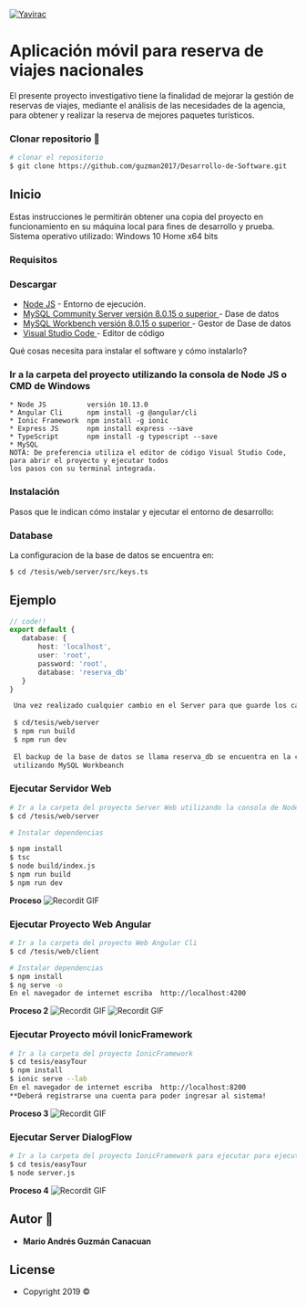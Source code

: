 <a href="https://yavirac.edu.ec/web/"><img src="https://pbs.twimg.com/media/DlDOfWJW4AE6v0E.jpg" title="Yavirac" alt="Yavirac"></a>
# Aplicación móvil para reserva de viajes nacionales

El presente proyecto investigativo tiene la finalidad de mejorar la gestión de reservas de viajes, mediante el análisis de las necesidades 
de la agencia, para obtener y realizar la reserva de mejores paquetes turísticos.

### Clonar repositorio 👯

``` bash
# clonar el repositorio
$ git clone https://github.com/guzman2017/Desarrollo-de-Software.git
```

## Inicio

Estas instrucciones le permitirán obtener una copia del proyecto en funcionamiento en su máquina local para fines de desarrollo y prueba. 
Sistema operativo utilizado: Windows 10 Home x64 bits


### Requisitos

### Descargar

* [Node JS](https://nodejs.org/es/download/) - Entorno de ejecución.
* [MySQL Community Server versión 8.0.15 o superior  ](https://dev.mysql.com/downloads/mysql/) - Dase de datos
* [MySQL Workbench  versión 8.0.15 o superior ](https://dev.mysql.com/downloads/workbench/) - Gestor de Dase de datos
* [Visual Studio Code ](https://code.visualstudio.com/download) - Editor de código


Qué cosas necesita para instalar el software y cómo instalarlo?
### Ir a la carpeta del proyecto  utilizando la consola de Node JS o CMD de Windows

```
* Node JS          versión 10.13.0
* Angular Cli      npm install -g @angular/cli
* Ionic Framework  npm install -g ionic
* Express JS       npm install express --save 
* TypeScript       npm install -g typescript --save   
* MySQL
NOTA: De preferencia utiliza el editor de código Visual Studio Code, para abrir el proyecto y ejecutar todos 
los pasos con su terminal integrada.

```

### Instalación

Pasos que le indican cómo instalar y ejecutar el entorno de desarrollo:


### Database
 La configuracion de la base de datos se encuentra en: 
 ``` bash
 $ cd /tesis/web/server/src/keys.ts
 
 ```
 ## Ejemplo
 ```typescript
// code!!
export default {
    database: {
        host: 'localhost',
        user: 'root',
        password: 'root',
        database: 'reserva_db'
    }
}
```
``` bash
 Una vez realizado cualquier cambio en el Server para que guarde los cambios debera ejecutar:
 
 $ cd/tesis/web/server
 $ npm run build
 $ npm run dev 
 
 El backup de la base de datos se llama reserva_db se encuentra en la carpeta /Database-Backup y se debe importar 
 utilizando MySQL Workbeanch
```


### Ejecutar Servidor Web  
``` bash
# Ir a la carpeta del proyecto Server Web utilizando la consola de Node JS o CMD de Windows
$ cd /tesis/web/server 

# Instalar dependencias

$ npm install
$ tsc 
$ node build/index.js
$ npm run build 
$ npm run dev
```
**Proceso**
![Recordit GIF](http://g.recordit.co/eA6EY77v7z.gif)

### Ejecutar Proyecto Web Angular
``` bash
# Ir a la carpeta del proyecto Web Angular Cli
$ cd /tesis/web/client 

# Instalar dependencias
$ npm install
$ ng serve -o
En el navegador de internet escriba  http://localhost:4200
```
**Proceso 2**
![Recordit GIF](http://g.recordit.co/Cfw0EtMNLq.gif)
![Recordit GIF](http://g.recordit.co/X5tdcOAJRn.gif)

### Ejecutar Proyecto móvil IonicFramework
``` bash
# Ir a la carpeta del proyecto IonicFramework
$ cd tesis/easyTour
$ npm install
$ ionic serve --lab
En el navegador de internet escriba  http://localhost:8200
**Deberá registrarse una cuenta para poder ingresar al sistema!
```
**Proceso 3**
![Recordit GIF](http://g.recordit.co/WxIMPzVNfs.gif)

### Ejecutar Server DialogFlow
``` bash
# Ir a la carpeta del proyecto IonicFramework para ejecutar para ejecutar servidor de DialogFlow
$ cd tesis/easyTour
$ node server.js
```
**Proceso 4**
![Recordit GIF](http://g.recordit.co/accj5O5kQ4.gif)




## Autor 🔨

* **Mario Andrés Guzmán Canacuan**


## License

- Copyright 2019 © 
